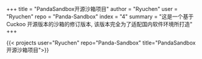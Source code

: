 +++
title = "PandaSandbox开源沙箱项目"
author = "Ryuchen"
user = "Ryuchen"
repo = "Panda-Sandbox"
index = "4"
summary = "这是一个基于 Cuckoo 开源版本的沙箱的修订版本, 该版本完全为了适配国内软件环境所打造"
+++

{{< projects user="Ryuchen" repo="Panda-Sandbox" title="PandaSandbox开源沙箱项目">}}
